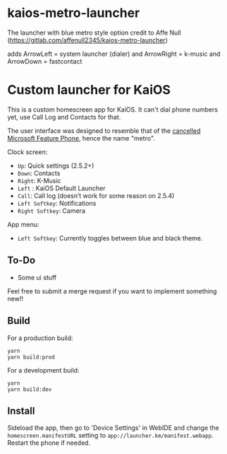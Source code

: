 # kaios-metro-launcher
The launcher with blue metro style option
credit to Affe Null (https://gitlab.com/affenull2345/kaios-metro-launcher)

adds ArrowLeft = system launcher (dialer) and ArrowRight = k-music and ArrowDown = fastcontact

# Custom launcher for KaiOS

This is a custom homescreen app for KaiOS. It can't dial phone numbers yet,
use Call Log and Contacts for that.

The user interface was designed to resemble that of the [cancelled Microsoft
Feature Phone](https://www.windowscentral.com/microsoft-feature-phone-rm-1182-windows), hence the name "metro". 



Clock screen:
 - `Up`: Quick settings (2.5.2+)
 - `Down`: Contacts
 - `Right`: K-Music
 - `Left` : KaiOS Default Launcher
 - `Call`: Call log (doesn’t work for some reason on 2.5.4)
 - `Left Softkey`: Notifications
 - `Right Softkey`: Camera

App menu:
 - `Left Softkey`: Currently toggles between blue and black theme.

## To-Do 

 - Some ui stuff

Feel free to submit a merge request if you want to implement something new!!

## Build

For a production build:
```
yarn
yarn build:prod
```

For a development build:
```
yarn
yarn build:dev
```

## Install

Sideload the app, then go to 'Device Settings' in WebIDE and change the
`homescreen.manifestURL` setting to `app://launcher.km/manifest.webapp`.
Restart the phone if needed.
